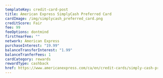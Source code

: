 ```yaml
---
templateKey: credit-card-post
title: American Express SimplyCash Preferred Card
cardImage: /img/simplycash_preferred_card.png
creditScore: Fair
fee: 99
feeOptions: dontmind
firstYearFee: ""
network: American Express
purchaseInterest: "19.99"
balanceTransferInterest: "1.99"
balanceTranferFees: 1
cardCategory: rewards
rewardType: cashback
href: https://www.americanexpress.com/ca/en/credit-cards/simply-cash-preferred/
---
```

